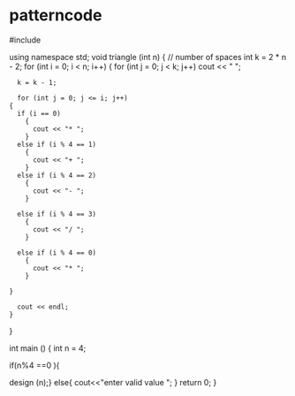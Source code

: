 # patterncode

#include <iostream>

using namespace std;
void
triangle (int n)
{
  // number of spaces
  int k = 2 * n - 2;
  for (int i = 0; i < n; i++)
    {
      for (int j = 0; j < k; j++)
	cout << " ";

      k = k - 1;

      for (int j = 0; j <= i; j++)
	{
	  if (i == 0)
	    {
	      cout << "* ";
	    }
	  else if (i % 4 == 1)
	    {
	      cout << "+ ";
	    }
	  else if (i % 4 == 2)
	    {
	      cout << "- ";
	    }

	  else if (i % 4 == 3)
	    {
	      cout << "/ ";
	    }

	  else if (i % 4 == 0)
	    {
	      cout << "* ";
	    }

	}

      cout << endl;
    }
}

int
main ()
{
  int n = 4;
  
  if(n%4 ==0 ){

  design (n);}
  else{
      cout<<"enter valid value ";
  }
  return 0;
}
